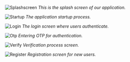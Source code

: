 ![Splashscreen](screenshots/Splashscreen.jpg)
*This is the splash screen of our application.*

![Startup](screenshots/Startup.jpg)
*The application startup process.*

![Login](screenshots/Login.jpg)
*The login screen where users authenticate.*

![Otp](screenshots/Otp.jpg)
*Entering OTP for authentication.*

![Verify](screenshots/Verify.jpg)
*Verification process screen.*

![Register](screenshots/Register.jpg)
*Registration screen for new users.*
